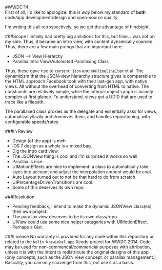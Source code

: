 #WWDC'14  
First of all, I'd like to apologize: this is *way* below my standard of **both** code/app development/design and open-source quality.  
  
I'm writing this all retrospectively, so we get the advantage of hindsight.

###Scope
I initially had pretty big ambitions for this, but time… was not on my side. Thus, it became an intro view, with content dynamically sourced. Thus, there are a few main prongs that are important here:  
  
* JSON ——> View Hierarchy  
* Parallax Intro View/Automated Parallaxing Class

Thus, these gave rise to `content.json` and `KKRTimelineItem` et al. The dynamicism that the JSON-view hierarchy structure gives is comparable to the HTML approach Facebook took with their last-gen app, with native views. All without the overhead of converting from HTML to native. The constraints are relatively simple, while the internal object-graph is inanely complex at first glance. To understand, views get a UDID that are used to trace like a filepath.

The parallaxed class proxies as the delegate and essentially asks for views, automatically/lazily adds/removes them, and handles repositioning, with configurable speeds/rates.

###In Review  
* Design (of the app) is meh.  
* iOS 7 design as a whole is a mixed bag.
* Dig the intro card view.
* The JSONView thing is cool and I'm surprised it works so well.
* Parallax is nice.
* UIMotionEffects are nice to implement: a class to automatically take sizes into account and adjust the interpolation amount would be cool.
* Auto Layout turned out to not be that hard to do from scratch.
* UIPercentageDrivenTransitions are cool.
* Some of this deserves its own repo.

###Resolution  
* Pending feedback, I intend to make the dynamic JSONView class(es) their own project.
* The parallax view deserves to be its own class/repo.
* UIView could use some nice helper categories with UIMotionEffect. Perhaps a Gist.

###License
No warranty is provided for any code within this repository or related to the `Kolin Krewinkel.app` Xcode project for WWDC 2014. Code may be used for non-commerical/commericial purposes with attribution, unless it is with the intent to redistribute the original designs of this app (only concepts, such as the JSON view concept, or parallax management.) Basically, you can only scavenge from this, not use it as a basis.